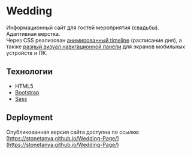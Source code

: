 # Wedding
Информационный сайт для гостей мероприятия (свадьбы).<br> 
Адаптивная верстка. <br> 
Через CSS реализован [анимированный timeline](https://github.com/StoneTanya/Wedding-Page/blob/f72e49af0afa71739be869ad25082b96aab28313/index.scss#L267) (расписание дня), а также [разный визуал навигационной панели](https://github.com/StoneTanya/Wedding-Page/blob/f72e49af0afa71739be869ad25082b96aab28313/index.scss#L133) для экранов мобильных устройств и ПК. 

## Технологии
- HTML5
- [Bootstrap]( https://getbootstrap.com/)
- [Sass]( https://sass-lang.com/guide/)

## Deployment
Опубликованная версия сайта доступна по ссылке: [https://stonetanya.github.io/Wedding-Page/](https://stonetanya.github.io/Wedding-Page/)

